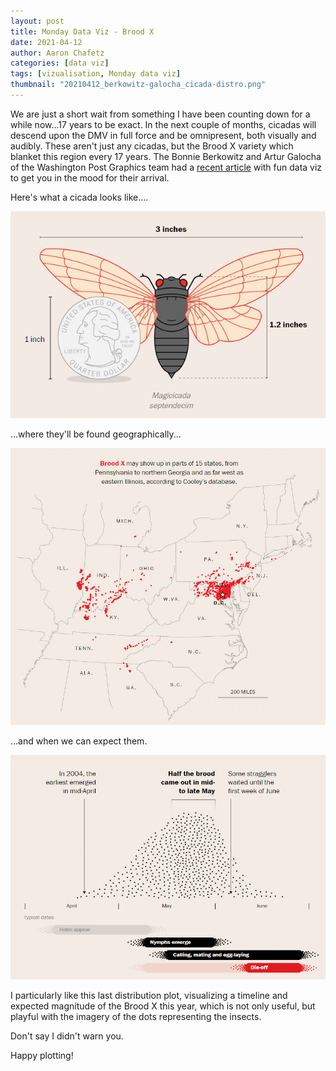 ```yaml
---
layout: post
title: Monday Data Viz - Brood X
date: 2021-04-12
author: Aaron Chafetz
categories: [data viz]
tags: [vizualisation, Monday data viz]
thumbnail: "20210412_berkowitz-galocha_cicada-distro.png"
---
```


We are just a short wait from something I have been counting down for a while now...17 years to be exact. In the next couple of months, cicadas will descend upon the DMV in full force and be omnipresent, both visually and audibly. These aren't just any cicadas, but the Brood X variety which blanket this region every 17 years. The Bonnie Berkowitz and Artur Galocha of the Washington Post Graphics team had a [recent article](https://www.washingtonpost.com/dc-md-va/2021/04/01/cicadas-come-out-2021-brood-x) with fun data viz to get you in the mood for their arrival.

Here's what a cicada looks like....

![cicada](/assets/images/posts/20210412_berkowitz-galocha_cicada.png)


...where they'll be found geographically...

![cicada map](/assets/images/posts/20210412_berkowitz-galocha_cicada-map.png)

...and when we can expect them.

![cicada distribution](/assets/images/posts/20210412_berkowitz-galocha_cicada-distro.png)

I particularly like this last distribution plot, visualizing a timeline and expected magnitude of the Brood X this year, which is not only useful, but playful with the imagery of the dots representing the insects.

Don't say I didn't warn you.

Happy plotting!